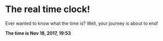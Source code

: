 # The real time clock!

Ever wanted to know what the time is? Well, your journey is about to end!

**The time is Nov 18, 2017, 19:53**